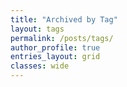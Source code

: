 ```yaml
---
title: "Archived by Tag"
layout: tags 
permalink: /posts/tags/
author_profile: true 
entries_layout: grid
classes: wide
---
```

